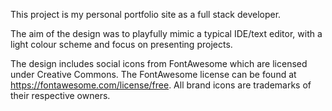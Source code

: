 This project is my personal portfolio site as a full stack developer.

The aim of the design was to playfully mimic a typical IDE/text editor, with a light colour scheme and focus on presenting projects.

The design includes social icons from FontAwesome which are licensed under Creative Commons. The FontAwesome license can be found at https://fontawesome.com/license/free. All brand icons are trademarks of their respective owners.